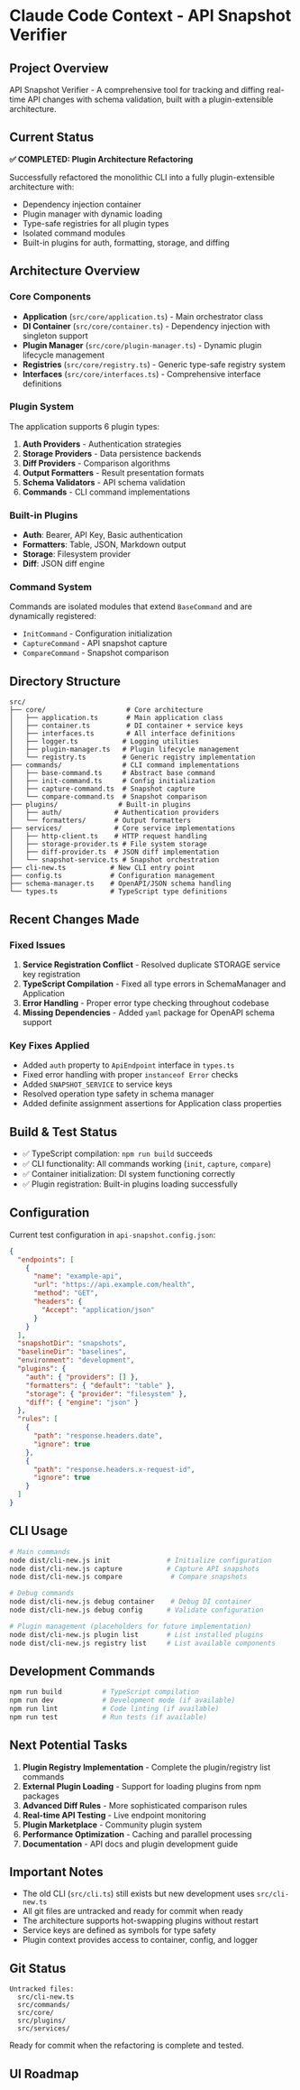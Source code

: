 # Claude Code Context - API Snapshot Verifier

## Project Overview
API Snapshot Verifier - A comprehensive tool for tracking and diffing real-time API changes with schema validation, built with a plugin-extensible architecture.

## Current Status
**✅ COMPLETED: Plugin Architecture Refactoring**

Successfully refactored the monolithic CLI into a fully plugin-extensible architecture with:
- Dependency injection container
- Plugin manager with dynamic loading
- Type-safe registries for all plugin types
- Isolated command modules
- Built-in plugins for auth, formatting, storage, and diffing

## Architecture Overview

### Core Components
- **Application** (`src/core/application.ts`) - Main orchestrator class
- **DI Container** (`src/core/container.ts`) - Dependency injection with singleton support
- **Plugin Manager** (`src/core/plugin-manager.ts`) - Dynamic plugin lifecycle management
- **Registries** (`src/core/registry.ts`) - Generic type-safe registry system
- **Interfaces** (`src/core/interfaces.ts`) - Comprehensive interface definitions

### Plugin System
The application supports 6 plugin types:
1. **Auth Providers** - Authentication strategies
2. **Storage Providers** - Data persistence backends
3. **Diff Providers** - Comparison algorithms
4. **Output Formatters** - Result presentation formats
5. **Schema Validators** - API schema validation
6. **Commands** - CLI command implementations

### Built-in Plugins
- **Auth**: Bearer, API Key, Basic authentication
- **Formatters**: Table, JSON, Markdown output
- **Storage**: Filesystem provider
- **Diff**: JSON diff engine

### Command System
Commands are isolated modules that extend `BaseCommand` and are dynamically registered:
- `InitCommand` - Configuration initialization
- `CaptureCommand` - API snapshot capture
- `CompareCommand` - Snapshot comparison

## Directory Structure
```
src/
├── core/                    # Core architecture
│   ├── application.ts       # Main application class
│   ├── container.ts         # DI container + service keys
│   ├── interfaces.ts        # All interface definitions
│   ├── logger.ts           # Logging utilities
│   ├── plugin-manager.ts   # Plugin lifecycle management
│   └── registry.ts         # Generic registry implementation
├── commands/               # CLI command implementations
│   ├── base-command.ts     # Abstract base command
│   ├── init-command.ts     # Config initialization
│   ├── capture-command.ts  # Snapshot capture
│   └── compare-command.ts  # Snapshot comparison
├── plugins/               # Built-in plugins
│   ├── auth/             # Authentication providers
│   └── formatters/       # Output formatters
├── services/             # Core service implementations
│   ├── http-client.ts    # HTTP request handling
│   ├── storage-provider.ts # File system storage
│   ├── diff-provider.ts  # JSON diff implementation
│   └── snapshot-service.ts # Snapshot orchestration
├── cli-new.ts           # New CLI entry point
├── config.ts            # Configuration management
├── schema-manager.ts    # OpenAPI/JSON schema handling
└── types.ts             # TypeScript type definitions
```

## Recent Changes Made

### Fixed Issues
1. **Service Registration Conflict** - Resolved duplicate STORAGE service key registration
2. **TypeScript Compilation** - Fixed all type errors in SchemaManager and Application
3. **Error Handling** - Proper error type checking throughout codebase
4. **Missing Dependencies** - Added `yaml` package for OpenAPI schema support

### Key Fixes Applied
- Added `auth` property to `ApiEndpoint` interface in `types.ts`
- Fixed error handling with proper `instanceof Error` checks
- Added `SNAPSHOT_SERVICE` to service keys
- Resolved operation type safety in schema manager
- Added definite assignment assertions for Application class properties

## Build & Test Status
- ✅ TypeScript compilation: `npm run build` succeeds
- ✅ CLI functionality: All commands working (`init`, `capture`, `compare`)
- ✅ Container initialization: DI system functioning correctly
- ✅ Plugin registration: Built-in plugins loading successfully

## Configuration
Current test configuration in `api-snapshot.config.json`:
```json
{
  "endpoints": [
    {
      "name": "example-api",
      "url": "https://api.example.com/health",
      "method": "GET",
      "headers": {
        "Accept": "application/json"
      }
    }
  ],
  "snapshotDir": "snapshots",
  "baselineDir": "baselines",
  "environment": "development",
  "plugins": {
    "auth": { "providers": [] },
    "formatters": { "default": "table" },
    "storage": { "provider": "filesystem" },
    "diff": { "engine": "json" }
  },
  "rules": [
    {
      "path": "response.headers.date",
      "ignore": true
    },
    {
      "path": "response.headers.x-request-id",
      "ignore": true
    }
  ]
}
```

## CLI Usage
```bash
# Main commands
node dist/cli-new.js init              # Initialize configuration
node dist/cli-new.js capture           # Capture API snapshots
node dist/cli-new.js compare            # Compare snapshots

# Debug commands
node dist/cli-new.js debug container    # Debug DI container
node dist/cli-new.js debug config      # Validate configuration

# Plugin management (placeholders for future implementation)
node dist/cli-new.js plugin list       # List installed plugins
node dist/cli-new.js registry list     # List available components
```

## Development Commands
```bash
npm run build          # TypeScript compilation
npm run dev            # Development mode (if available)
npm run lint           # Code linting (if available)
npm run test           # Run tests (if available)
```

## Next Potential Tasks
1. **Plugin Registry Implementation** - Complete the plugin/registry list commands
2. **External Plugin Loading** - Support for loading plugins from npm packages
3. **Advanced Diff Rules** - More sophisticated comparison rules
4. **Real-time API Testing** - Live endpoint monitoring
5. **Plugin Marketplace** - Community plugin system
6. **Performance Optimization** - Caching and parallel processing
7. **Documentation** - API docs and plugin development guide

## Important Notes
- The old CLI (`src/cli.ts`) still exists but new development uses `src/cli-new.ts`
- All git files are untracked and ready for commit when ready
- The architecture supports hot-swapping plugins without restart
- Service keys are defined as symbols for type safety
- Plugin context provides access to container, config, and logger

## Git Status
```
Untracked files:
  src/cli-new.ts
  src/commands/
  src/core/
  src/plugins/
  src/services/
```

Ready for commit when the refactoring is complete and tested.

## UI Roadmap